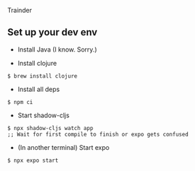Trainder

## Set up your dev env 
- Install Java (I know. Sorry.)

- Install clojure 
```
$ brew install clojure
``` 

- Install all deps
```
$ npm ci 
```

- Start shadow-cljs
```
$ npx shadow-cljs watch app
;; Wait for first compile to finish or expo gets confused
```

- (In another terminal) Start expo
```
$ npx expo start 
```

